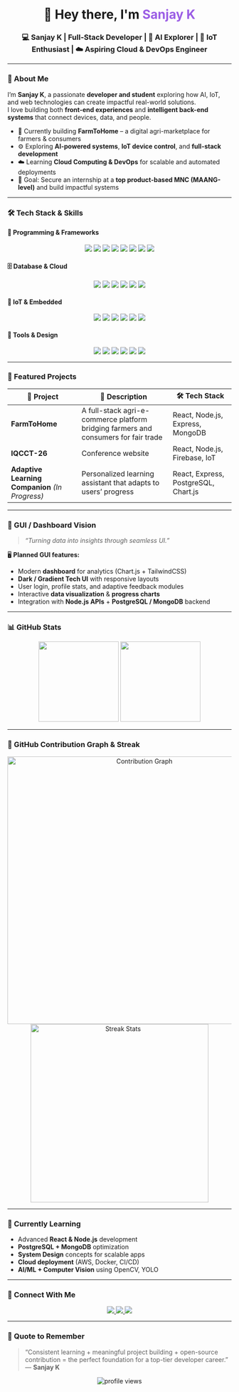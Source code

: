 <h1 align="center">👋 Hey there, I'm <span style="color:#9b5de5;">Sanjay K</span></h1>

<h3 align="center">
💻 Sanjay K | Full-Stack Developer  |  🤖 AI Explorer  |  🔌 IoT Enthusiast  |  ☁️ Aspiring Cloud & DevOps Engineer
</h3>

---

### 🚀 About Me  

I’m **Sanjay K**, a passionate **developer and student** exploring how AI, IoT, and web technologies can create impactful real-world solutions.  
I love building both **front-end experiences** and **intelligent back-end systems** that connect devices, data, and people.  

- 🌱 Currently building **FarmToHome** – a digital agri-marketplace for farmers & consumers  
- ⚙️ Exploring **AI-powered systems**, **IoT device control**, and **full-stack development**  
- ☁️ Learning **Cloud Computing & DevOps** for scalable and automated deployments  
- 🎯 Goal: Secure an internship at a **top product-based MNC (MAANG-level)** and build impactful systems  

---

### 🛠️ Tech Stack & Skills  

#### 🧠 **Programming & Frameworks**  
<p align="center">
  <img src="https://img.shields.io/badge/-React-61DAFB?style=for-the-badge&logo=react&logoColor=white" />
  <img src="https://img.shields.io/badge/-Node.js-339933?style=for-the-badge&logo=node.js&logoColor=white" />
  <img src="https://img.shields.io/badge/-Express.js-000000?style=for-the-badge&logo=express&logoColor=white" />
  <img src="https://img.shields.io/badge/-JavaScript-F7DF1E?style=for-the-badge&logo=javascript&logoColor=black" />
  <img src="https://img.shields.io/badge/-Python-3776AB?style=for-the-badge&logo=python&logoColor=white" />
  <img src="https://img.shields.io/badge/-C++-00599C?style=for-the-badge&logo=c%2B%2B&logoColor=white" />
  <img src="https://img.shields.io/badge/-HTML5-E34F26?style=for-the-badge&logo=html5&logoColor=white" />
  <img src="https://img.shields.io/badge/-CSS3-1572B6?style=for-the-badge&logo=css3&logoColor=white" />
</p>

#### 🗄️ **Database & Cloud**  
<p align="center">
  <img src="https://img.shields.io/badge/-PostgreSQL-316192?style=for-the-badge&logo=postgresql&logoColor=white" />
  <img src="https://img.shields.io/badge/-MongoDB-47A248?style=for-the-badge&logo=mongodb&logoColor=white" />
  <img src="https://img.shields.io/badge/-Firebase-FFCA28?style=for-the-badge&logo=firebase&logoColor=black" />
  <img src="https://img.shields.io/badge/-AWS-232F3E?style=for-the-badge&logo=amazon-aws&logoColor=white" />
  <img src="https://img.shields.io/badge/-Cloud_Storage-4285F4?style=for-the-badge&logo=google-cloud&logoColor=white" />
  <img src="https://img.shields.io/badge/-DevOps-F05032?style=for-the-badge&logo=azure-devops&logoColor=white" />
</p>

#### 🔌 **IoT & Embedded**  
<p align="center">
  <img src="https://img.shields.io/badge/-ESP8266-0072C6?style=for-the-badge&logo=arduino&logoColor=white" />
  <img src="https://img.shields.io/badge/-ESP32-0072C6?style=for-the-badge&logo=arduino&logoColor=white" />
  <img src="https://img.shields.io/badge/-GSM-FF9900?style=for-the-badge&logo=simplesoftware&logoColor=white" />
  <img src="https://img.shields.io/badge/-Arduino-00979D?style=for-the-badge&logo=arduino&logoColor=white" />
  <img src="https://img.shields.io/badge/-Sensors_&_Actuators-6C63FF?style=for-the-badge&logo=circuit&logoColor=white" />
  <img src="https://img.shields.io/badge/-Hand_Gesture-9B5DE5?style=for-the-badge&logo=opencv&logoColor=white" />
</p>

#### 🎨 **Tools & Design**  
<p align="center">
  <img src="https://img.shields.io/badge/-VS_Code-007ACC?style=for-the-badge&logo=visual-studio-code&logoColor=white" />
  <img src="https://img.shields.io/badge/-Git-F05032?style=for-the-badge&logo=git&logoColor=white" />
  <img src="https://img.shields.io/badge/-GitHub-181717?style=for-the-badge&logo=github&logoColor=white" />
  <img src="https://img.shields.io/badge/-Figma-F24E1E?style=for-the-badge&logo=figma&logoColor=white" />
  <img src="https://img.shields.io/badge/-Chart.js-FF6384?style=for-the-badge&logo=chartdotjs&logoColor=white" />
  <img src="https://img.shields.io/badge/-TailwindCSS-38B2AC?style=for-the-badge&logo=tailwind-css&logoColor=white" />
</p>

---

### 🧩 Featured Projects  

| 🚀 Project | 🧠 Description | 🛠️ Tech Stack |
|-------------|----------------|----------------|
| **FarmToHome** | A full-stack agri-e-commerce platform bridging farmers and consumers for fair trade | React, Node.js, Express, MongoDB |
| **IQCCT-26** | Conference website | React, Node.js, Firebase, IoT |
| **Adaptive Learning Companion** *(In Progress)* | Personalized learning assistant that adapts to users’ progress | React, Express, PostgreSQL, Chart.js |

---

### 🌈 GUI / Dashboard Vision  

> _“Turning data into insights through seamless UI.”_  

🖥️ **Planned GUI features:**  
- Modern **dashboard** for analytics (Chart.js + TailwindCSS)  
- **Dark / Gradient Tech UI** with responsive layouts  
- User login, profile stats, and adaptive feedback modules  
- Interactive **data visualization** & **progress charts**  
- Integration with **Node.js APIs** + **PostgreSQL / MongoDB** backend  

---

### 📊 GitHub Stats  

<p align="center">
  <img src="https://github-readme-stats.vercel.app/api?username=Sanjay-2k-5&show_icons=true&theme=radical&hide_border=true" height="180em" />
  <img src="https://github-readme-stats.vercel.app/api/top-langs/?username=Sanjay-2k-5&layout=compact&theme=radical&hide_border=true" height="180em" />
</p>

---

### 🐍 GitHub Contribution Graph & Streak  

<p align="center">
  <img src="https://github.com/Sanjay-2k-5.png?tab=contributions" alt="Contribution Graph" width="600" />
  <br/>
  <img src="https://github-readme-streak-stats.herokuapp.com/?user=Sanjay-2k-5&theme=radical&hide_border=true" alt="Streak Stats" width="400" />
</p>

---

### 🧠 Currently Learning  

- Advanced **React & Node.js** development  
- **PostgreSQL + MongoDB** optimization  
- **System Design** concepts for scalable apps  
- **Cloud deployment** (AWS, Docker, CI/CD)  
- **AI/ML + Computer Vision** using OpenCV, YOLO  

---

### 🤝 Connect With Me  

<p align="center">
  <a href="https://www.linkedin.com/in/sanjay-k-ba2a28295" target="_blank">
    <img src="https://img.shields.io/badge/LinkedIn-%230077B5.svg?style=for-the-badge&logo=linkedin&logoColor=white"/>
  </a>
  <a href="mailto:sanjayofficial2k5@gmail.com">
    <img src="https://img.shields.io/badge/Email-%23D14836.svg?style=for-the-badge&logo=gmail&logoColor=white"/>
  </a>
  <a href="https://github.com/Sanjay-2k-5">
    <img src="https://img.shields.io/badge/GitHub-%2312100E.svg?style=for-the-badge&logo=github&logoColor=white"/>
  </a>
</p>

---

### 💬 Quote to Remember  
> “Consistent learning + meaningful project building + open-source contribution = the perfect foundation for a top-tier developer career.”  
> — **Sanjay K**

<p align="center">
  <img src="https://komarev.com/ghpvc/?username=Sanjay-2k-5&color=9b5de5&style=flat-square" alt="profile views" />
</p>
